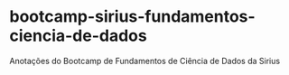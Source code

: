 # bootcamp-sirius-fundamentos-ciencia-de-dados
Anotações do Bootcamp de Fundamentos de Ciência de Dados da Sirius
